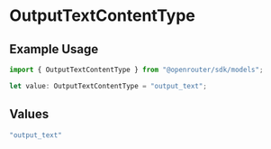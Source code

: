 # OutputTextContentType

## Example Usage

```typescript
import { OutputTextContentType } from "@openrouter/sdk/models";

let value: OutputTextContentType = "output_text";
```

## Values

```typescript
"output_text"
```